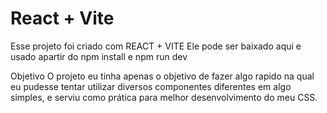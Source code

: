 # React + Vite
Esse projeto foi criado com REACT + VITE 
Ele pode ser baixado aqui e usado apartir do npm install e npm run dev

Objetivo
O projeto eu tinha apenas o objetivo de fazer algo rapido
na qual eu pudesse tentar utilizar diversos componentes diferentes
em algo simples, e serviu como prática para melhor desenvolvimento
do meu CSS.